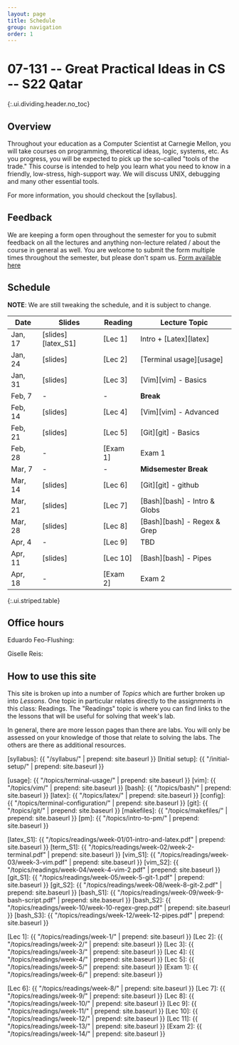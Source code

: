 ```yaml
---
layout: page
title: Schedule
group: navigation
order: 1
---
```


# 07-131 -- Great Practical Ideas in CS -- S22 Qatar
{:.ui.dividing.header.no_toc}

## Overview

Throughout your education as a Computer Scientist at Carnegie Mellon, you will
take courses on programming, theoretical ideas, logic, systems, etc. As you
progress, you will be expected to pick up the so-called "tools of the trade."
This course is intended to help you learn what you need to know in a friendly,
low-stress, high-support way. We will discuss UNIX, debugging and many
other essential tools.

For more information, you should checkout the [syllabus].

## Feedback
We are keeping a form open throughout the semester for you to submit
feedback on all the lectures and anything non-lecture related / about the course in
general as well. You are welcome to submit the form multiple times throughout
the semester, but please don't spam us.
[Form available here](https://forms.gle/JLyQorecHPAtjcr1A)



## Schedule

**NOTE**: We are still tweaking the schedule, and it is subject to change.

| Date     | Slides             | Reading         | Lecture Topic               |
| ----     | ------             | -------         | -------------               |
| Jan, 17  | [slides][latex_S1] | [Lec 1]         | Intro + [Latex][latex]      |
| Jan, 24  | [slides]           | [Lec 2]         | [Terminal usage][usage]     |
| Jan, 31  | [slides]           | [Lec 3]         | [Vim][vim] - Basics         |
| Feb, 7   |   -                |   -             | __Break__                   |
| Feb, 14  | [slides]           | [Lec 4]         | [Vim][vim] - Advanced       |
| Feb, 21  | [slides]           | [Lec 5]         | [Git][git] - Basics         |
| Feb, 28  |   -                | [Exam 1]        | Exam 1                      |
| Mar, 7   |   -                |   -             | __Midsemester Break__       |
| Mar, 14  | [slides]           | [Lec 6]         | [Git][git] - github         |
| Mar, 21  | [slides]           | [Lec 7]         | [Bash][bash] - Intro & Globs|
| Mar, 28  | [slides]           | [Lec 8]         | [Bash][bash] - Regex & Grep |
| Apr, 4   |   -                | [Lec 9]         | TBD                         |
| Apr, 11  | [slides]           | [Lec 10]        | [Bash][bash] - Pipes        |
| Apr, 18  |   -                | [Exam 2]        | Exam 2                      |
{:.ui.striped.table}


## Office hours

Eduardo Feo-Flushing:

Giselle Reis:

## How to use this site

This site is broken up into a number of _Topics_ which are further broken up
into _Lessons_. One topic in particular relates directly to the assignments in
this class: Readings. The "Readings" topic is where you can find links to
the the lessons that will be useful for solving that week's lab.

In general, there are more lesson pages than there are labs. You will only be
assessed on your knowledge of those that relate to solving the labs. The others
are there as additional resources.


[syllabus]: {{ "/syllabus/" | prepend: site.baseurl }}
[Initial setup]: {{ "/initial-setup/" | prepend: site.baseurl }}

<!-- Topics -->
[usage]:     {{ "/topics/terminal-usage/"         | prepend: site.baseurl }}
[vim]:       {{ "/topics/vim/"                    | prepend: site.baseurl }}
[bash]:      {{ "/topics/bash/"                   | prepend: site.baseurl }}
[latex]:     {{ "/topics/latex/"                  | prepend: site.baseurl }}
[config]:    {{ "/topics/terminal-configuration/" | prepend: site.baseurl }}
[git]:       {{ "/topics/git/"                    | prepend: site.baseurl }}
[makefiles]: {{ "/topics/makefiles/"              | prepend: site.baseurl }}
[pm]:        {{ "/topics/intro-to-pm/"            | prepend: site.baseurl }}

<!-- Slides -->
[latex_S1]: {{ "/topics/readings/week-01/01-intro-and-latex.pdf" | prepend: site.baseurl }}
[term_S1]:  {{ "/topics/readings/week-02/week-2-terminal.pdf" | prepend: site.baseurl }}
[vim_S1]:   {{ "/topics/readings/week-03/week-3-vim.pdf" | prepend: site.baseurl }}
[vim_S2]:   {{ "/topics/readings/week-04/week-4-vim-2.pdf" | prepend: site.baseurl }}
[git_S1]:   {{ "/topics/readings/week-05/week-5-git-1.pdf" | prepend: site.baseurl }}
[git_S2]:   {{ "/topics/readings/week-08/week-8-git-2.pdf" | prepend: site.baseurl }}
[bash_S1]:  {{ "/topics/readings/week-09/week-9-bash-script.pdf" | prepend: site.baseurl }}
[bash_S2]:  {{ "/topics/readings/week-10/week-10-regex-grep.pdf" | prepend: site.baseurl }}
[bash_S3]:  {{ "/topics/readings/week-12/week-12-pipes.pdf" | prepend: site.baseurl }}

<!-- Weekly pages/readings -->
<!-- TODO: change the names of folders -->
[Lec 1]:  {{ "/topics/readings/week-1/"  | prepend: site.baseurl }}
[Lec 2]:  {{ "/topics/readings/week-2/"  | prepend: site.baseurl }}
[Lec 3]:  {{ "/topics/readings/week-3/"  | prepend: site.baseurl }}
[Lec 4]:  {{ "/topics/readings/week-4/"  | prepend: site.baseurl }}
[Lec 5]:  {{ "/topics/readings/week-5/"  | prepend: site.baseurl }}
[Exam 1]: {{ "/topics/readings/week-6/"  | prepend: site.baseurl }}
<!-- [Week 7]:  {{ "/topics/readings/week-7/"  | prepend: site.baseurl }} nothing here -->
[Lec 6]:  {{ "/topics/readings/week-8/"  | prepend: site.baseurl }}
[Lec 7]:  {{ "/topics/readings/week-9/"  | prepend: site.baseurl }}
[Lec 8]:  {{ "/topics/readings/week-10/" | prepend: site.baseurl }}
[Lec 9]:  {{ "/topics/readings/week-11/" | prepend: site.baseurl }}
[Lec 10]: {{ "/topics/readings/week-12/" | prepend: site.baseurl }}
[Lec 11]: {{ "/topics/readings/week-13/" | prepend: site.baseurl }}
[Exam 2]: {{ "/topics/readings/week-14/" | prepend: site.baseurl }}


<!-- Extratation pages/slides -->
<!--
[latexresume]: {{ "/topics/extratations/latexresume/" | prepend: site.baseurl }}
[tmux]: {{ "/topics/extratations/tmux/" | prepend: site.baseurl }}
[cicd]: {{ "/topics/extratations/githubactions/" | prepend: site.baseurl }}
[wdw]: {{ "/topics/extratations/wdw/" | prepend: site.baseurl }}
[giturl]: {{ "/topics/extratations/githuburlshortener/" | prepend: site.baseurl }}
[bitcoin]: {{ "/topics/extratations/bitcoin/" | prepend: site.baseurl }}
[dotfiles]: {{ "/topics/extratations/dotfiles/" | prepend: site.baseurl }}
[pm]: {{ "/topics/extratations/pm/" | prepend: site.baseurl }}
[cc]: {{ "/topics/extratations/crashcourse/" | prepend: site.baseurl }}
[summer]: {{ "/topics/extratations/summer/" | prepend: site.baseurl }}
[vscode]: {{ "/topics/extratations/vscode/" | prepend: site.baseurl }}
[interview]: {{ "/topics/extratations/interview/" | prepend: site.baseurl }}
[umlood]: {{ "/topics/extratations/umlood/" | prepend: site.baseurl }}
[resumereview]: {{ "/topics/extratations/resumereview/" | prepend: site.baseurl }}
-->
